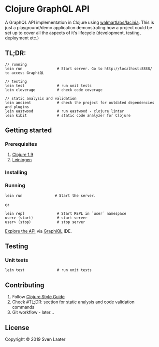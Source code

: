 # Clojure GraphQL API

A GraphQL API implementation in Clojure using [walmartlabs/lacinia][1]. This is just a playground/demo application demonstrating how a project could be set up to cover all the aspects of it's lifecycle (development, testing, deployment etc.)

## TL;DR:

    // running
    lein run                # Start server. Go to http://localhost:8888/ to access GraphiQL
    
    // testing
    lein test               # run unit tests
    lein cloverage          # check code coverage

    // static analysis and validation
    lein ancient            # check the project for outdated dependencies and plugins
    lein eastwood           # run eastwood - clojure linter
    lein kibit              # static code analyzer for Clojure
    

## Getting started 


### Prerequisites

1. [Clojure 1.9][2]
2. [Leiningen][3]


### Installing 


### Running

    lein run               # Start the server. 
    
or

    lein repl               # Start REPL in `user` namespace
    user> (start)           # start server
    user> (stop)            # stop server

[Explore the API][5] via [GraphiQL][6] IDE.

## Testing


### Unit tests

    lein test               # run unit tests
    
## Contributing

1. Follow [Clojure Style Guide][4]
2. Check [#TL;DR:](#tl-dr-) section for static analysis and code validation commands
3. Git workflow - later...


## License

Copyright © 2019 Sven Laater

[1]: https://github.com/walmartlabs/lacinia
[2]: https://clojure.org/
[3]: https://leiningen.org/
[4]: https://github.com/bbatsov/clojure-style-guide
[5]: http://localhost:8888/
[6]: https://github.com/graphql/graphiql
